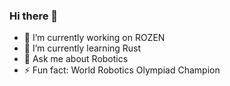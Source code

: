 ### Hi there 👋
- 🔭 I’m currently working on ROZEN
- 🌱 I’m currently learning Rust
- 💬 Ask me about Robotics
- ⚡ Fun fact: World Robotics Olympiad Champion
